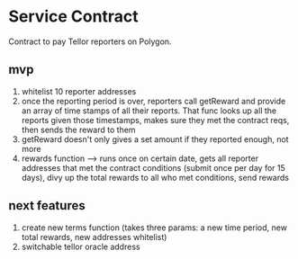 # Service Contract

Contract to pay Tellor reporters on Polygon.

## mvp
1. whitelist 10 reporter addresses
2. once the reporting period is over, reporters call getReward and provide an array of time stamps of all their reports. That func looks up all the reports given those timestamps, makes sure they met the contract reqs, then sends the reward to them
3. getReward doesn't only gives a set amount if they reported enough, not more
4. rewards function --> runs once on certain date, gets all reporter addresses that met the contract conditions (submit once per day for 15 days), divy up the total rewards to all who met conditions, send rewards

## next features
1. create new terms function (takes three params: a new time period, new total rewards, new addresses whitelist)
2. switchable tellor oracle address